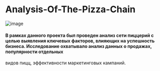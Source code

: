 # Analysis-Of-The-Pizza-Chain

![image](https://github.com/rezzstra/Analysis-Of-The-Pizza-Chain/assets/142921009/fa783a6d-b2e0-4dd2-8526-0ccad7d3d068)

#### В рамках данного проекта был проведен анализ сети пиццерий с целью выявления ключевых факторов, влияющих на успешность бизнеса. Исследование охватывало анализ данных о продажах, популярности отдельных
видов пицц, эффективности маркетинговых кампаний.  
